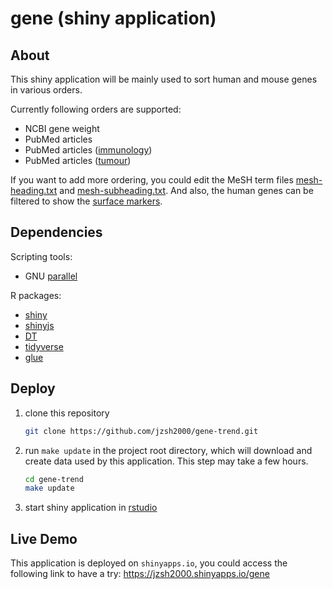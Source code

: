 gene (shiny application)
========================

About
-----
This shiny application will be mainly used to sort human and mouse genes in
various orders.

Currently following orders are supported:

* NCBI gene weight
* PubMed articles
* PubMed articles ([immunology][immunology])
* PubMed articles ([tumour][tumour])

If you want to add more ordering, you could edit the MeSH term files
[mesh-heading.txt](../../data/mesh-heading.txt) and
[mesh-subheading.txt](../../data/mesh-subheading.txt). And also, the human
genes can be filtered to show the [surface markers][surface_marker].

[immunology]: https://www.ncbi.nlm.nih.gov/pubmed/?term=immunology%5BMeSH+Subheading%5D
[tumour]: https://www.ncbi.nlm.nih.gov/pubmed/?term=neoplasms%5Bmesh%5D
[surface_marker]: http://www.proteinatlas.org/search/protein_class:Predicted+membrane+proteins

Dependencies
------------
Scripting tools:

* GNU [parallel](https://www.gnu.org/software/parallel/)

R packages:

* [shiny](https://github.com/rstudio/shiny)
* [shinyjs](https://github.com/daattali/shinyjs)
* [DT](https://github.com/rstudio/DT)
* [tidyverse](https://github.com/tidyverse/tidyverse)
* [glue](https://github.com/tidyverse/glue)

Deploy
------
1. clone this repository
   ```bash
   git clone https://github.com/jzsh2000/gene-trend.git
   ```
2. run `make update` in the project root directory, which will download and
   create data used by this application. This step may take a few hours.
   ```bash
   cd gene-trend
   make update
   ```
3. start shiny application in [rstudio](https://www.rstudio.com/)

Live Demo
---------
This application is deployed on `shinyapps.io`, you could access the following
link to have a try: <https://jzsh2000.shinyapps.io/gene>
